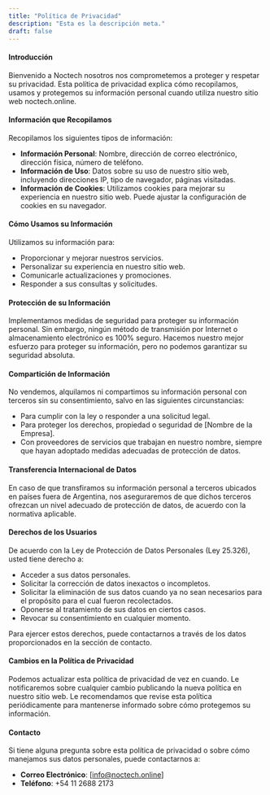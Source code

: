 ```yaml
---
title: "Política de Privacidad"
description: "Esta es la descripción meta."
draft: false
---
```


#### Introducción

Bienvenido a Noctech nosotros nos comprometemos a proteger y respetar su privacidad. Esta política de privacidad explica cómo recopilamos, usamos y protegemos su información personal cuando utiliza nuestro sitio web noctech.online.

#### Información que Recopilamos

Recopilamos los siguientes tipos de información:

- **Información Personal**: Nombre, dirección de correo electrónico, dirección física, número de teléfono.
- **Información de Uso**: Datos sobre su uso de nuestro sitio web, incluyendo direcciones IP, tipo de navegador, páginas visitadas.
- **Información de Cookies**: Utilizamos cookies para mejorar su experiencia en nuestro sitio web. Puede ajustar la configuración de cookies en su navegador.

#### Cómo Usamos su Información

Utilizamos su información para:

- Proporcionar y mejorar nuestros servicios.
- Personalizar su experiencia en nuestro sitio web.
- Comunicarle actualizaciones y promociones.
- Responder a sus consultas y solicitudes.

#### Protección de su Información

Implementamos medidas de seguridad para proteger su información personal. Sin embargo, ningún método de transmisión por Internet o almacenamiento electrónico es 100% seguro. Hacemos nuestro mejor esfuerzo para proteger su información, pero no podemos garantizar su seguridad absoluta.

#### Compartición de Información

No vendemos, alquilamos ni compartimos su información personal con terceros sin su consentimiento, salvo en las siguientes circunstancias:

- Para cumplir con la ley o responder a una solicitud legal.
- Para proteger los derechos, propiedad o seguridad de [Nombre de la Empresa].
- Con proveedores de servicios que trabajan en nuestro nombre, siempre que hayan adoptado medidas adecuadas de protección de datos.

#### Transferencia Internacional de Datos

En caso de que transfiramos su información personal a terceros ubicados en países fuera de Argentina, nos aseguraremos de que dichos terceros ofrezcan un nivel adecuado de protección de datos, de acuerdo con la normativa aplicable.

#### Derechos de los Usuarios

De acuerdo con la Ley de Protección de Datos Personales (Ley 25.326), usted tiene derecho a:

- Acceder a sus datos personales.
- Solicitar la corrección de datos inexactos o incompletos.
- Solicitar la eliminación de sus datos cuando ya no sean necesarios para el propósito para el cual fueron recolectados.
- Oponerse al tratamiento de sus datos en ciertos casos.
- Revocar su consentimiento en cualquier momento.

Para ejercer estos derechos, puede contactarnos a través de los datos proporcionados en la sección de contacto.

#### Cambios en la Política de Privacidad

Podemos actualizar esta política de privacidad de vez en cuando. Le notificaremos sobre cualquier cambio publicando la nueva política en nuestro sitio web. Le recomendamos que revise esta política periódicamente para mantenerse informado sobre cómo protegemos su información.

#### Contacto

Si tiene alguna pregunta sobre esta política de privacidad o sobre cómo manejamos sus datos personales, puede contactarnos a:

- **Correo Electrónico**: [info@noctech.online]
- **Teléfono**: +54 11 2688 2173
